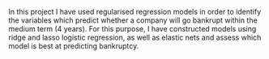 In this project I have used regularised regression models in order to identify the variables which predict whether a company will go bankrupt within the medium term (4 years). 
For this purpose, I have constructed models using ridge and lasso logistic regression, as well as elastic nets and assess which model is best at predicting bankruptcy.
